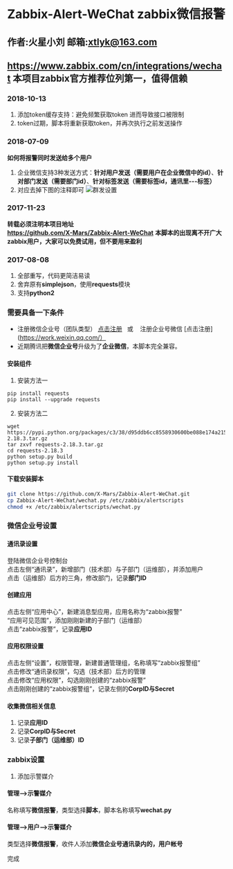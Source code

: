 # Zabbix-Alert-WeChat zabbix微信报警
## 作者:火星小刘 邮箱:xtlyk@163.com   
## **https://www.zabbix.com/cn/integrations/wechat** 本项目zabbix官方推荐位列第一，值得信赖

### 2018-10-13
1. 添加token缓存支持：避免频繁获取token 进而导致接口被限制
2. token过期，脚本将重新获取token，并再次执行之前发送操作

### 2018-07-09
**如何将报警同时发送给多个用户**
1. 企业微信支持3种发送方式：**针对用户发送（需要用户在企业微信中的id）**、**针对部门发送（需要部门id）**、**针对标签发送（需要标签id，通讯里---标签）**   
2. 对应去掉下图的注释即可
![群发设置](https://image.ibb.co/bTX3Go/20180709220015.png)

### 2017-11-23
**转载必须注明本项目地址**   
**https://github.com/X-Mars/Zabbix-Alert-WeChat**
**本脚本的出现离不开广大zabbix用户，大家可以免费试用，但不要用来盈利**

### 2017-08-08
1. 全部重写，代码更简洁易读
2. 舍弃原有**simplejson**，使用**requests**模块
3. 支持**python2**

### 需要具备一下条件  
 * 注册微信企业号（团队类型） [点击注册](https://qy.weixin.qq.com/)   或    注册企业号微信  [点击注册](https://work.weixin.qq.com/）
 * 近期腾讯把**微信企业号**升级为了**企业微信**，本脚本完全兼容。
#### 安装组件
1. 安装方法一
```shell
pip install requests
pip install --upgrade requests
```
2. 安装方法二
```shell
wget https://pypi.python.org/packages/c3/38/d95ddb6cc8558930600be088e174a2152261a1e0708a18bf91b5b8c90b22/requests-2.18.3.tar.gz
tar zxvf requests-2.18.3.tar.gz
cd requests-2.18.3
python setup.py build
python setup.py install
```
  
#### 下载安装脚本  
```bash  
git clone https://github.com/X-Mars/Zabbix-Alert-WeChat.git  
cp Zabbix-Alert-WeChat/wechat.py /etc/zabbix/alertscripts  
chmod +x /etc/zabbix/alertscripts/wechat.py  
```
  
### 微信企业号设置  
#### 通讯录设置  
登陆微信企业号控制台  
点击左侧“通讯录”，新增部门（技术部）与子部门（运维部），并添加用户  
点击（运维部）后方的三角，修改部门，记录**部门ID**  
  
#### 创建应用  
点击左侧“应用中心”，新建消息型应用，应用名称为“zabbix报警”  
“应用可见范围”，添加刚刚新建的子部门（运维部）  
点击“zabbix报警”，记录**应用ID**
  
#### 应用权限设置  
点击左侧“设置”，权限管理，新建普通管理组，名称填写“zabbix报警组”  
点击修改“通讯录权限”，勾选（技术部）后方的管理  
点击修改“应用权限”，勾选刚刚创建的“zabbix报警”  
点击刚刚创建的“zabbix报警组”，记录左侧的**CorpID与Secret**
  
#### 收集微信相关信息
1. 记录**应用ID**
2. 记录**CorpID与Secret**
3. 记录**子部门（运维部）ID**
  
  
### zabbix设置
1. 添加示警媒介  
#### 管理-->示警媒介  
名称填写**微信报警**，类型选择**脚本**，脚本名称填写**wechat.py**  
#### 管理-->用户-->示警媒介  
类型选择**微信报警**，收件人添加**微信企业号通讯录内的，用户帐号**

完成

